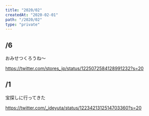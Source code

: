 ```yaml
---
title: "2020/02"
createdAt: "2020-02-01"
path: "/2020/02"
type: "private"
---
```


## /6

おみせつくろうね〜

https://twitter.com/stores_jp/status/1225072584128991232?s=20

## /1

宝探しに行ってきた

https://twitter.com/_ideyuta/status/1223421312514703360?s=20
